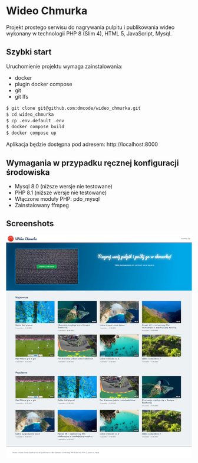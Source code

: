 # Wideo Chmurka
Projekt prostego serwisu do nagrywania pulpitu i publikowania wideo wykonany w technologii PHP 8 (Slim 4), HTML 5, JavaScript, Mysql.

## Szybki start

Uruchomienie projektu wymaga zainstalowania:
* docker
* plugin docker compose
* git
* git lfs


```bash
$ git clone git@github.com:dmcode/wideo_chmurka.git
$ cd wideo_chmurka
$ cp .env.default .env
$ docker compose build
$ docker compose up
```

Aplikacja będzie dostępna pod adresem: http://localhost:8000


## Wymagania w przypadku ręcznej konfiguracji środowiska

 * Mysql 8.0 (niższe wersje nie testowane)
 * PHP 8.1 (niższe wersje nie testowane)
 * Włączone moduły PHP: pdo_mysql
 * Zainstalowany ffmpeg


## Screenshots

![Podgląd strony głównej](./screenshot.jpeg)
